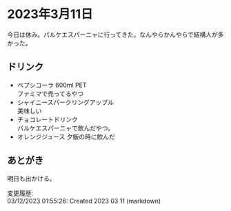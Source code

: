 # 2023年3月11日

今日は休み。パルケエスパーニャに行ってきた。なんやらかんやらで結構人が多かった。

## ドリンク

- ペプシコーラ 600ml PET  
ファミマで売ってるやつ
- シャイニースパークリングアップル  
美味しい
- チョコレートドリンク  
パルケエスパーニャで飲んだやつ。
- オレンジジュース
夕飯の時に飲んだ

## あとがき

明日も出かける。

変更履歴:  
03/12/2023 01:55:26: Created 2023 03 11 (markdown)  
